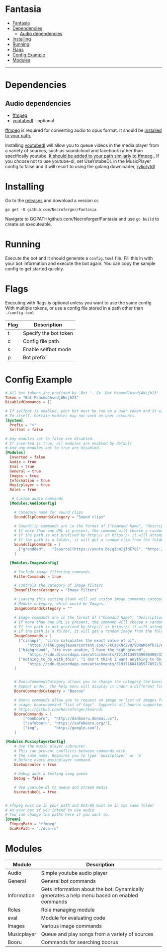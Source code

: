 

# Fantasia
<!-- TOC -->

- [Fantasia](#fantasia)
- [Dependencies](#dependencies)
    - [Audio dependencies](#audio-dependencies)
- [Installing](#installing)
- [Running](#running)
- [Flags](#flags)
- [Config Example](#config-example)
- [Modules](#modules)

<!-- /TOC -->

______________
# Dependencies
## Audio dependencies
* [ffmpeg](https://ffmpeg.org/)
* [youtubedl](https://rg3.github.io/youtube-dl/) - optional

[ffmpeg](https://ffmpeg.org/) is required for converting audio to opus format. It should be [installed to your path.](http://www.wikihow.com/Install-FFmpeg-on-Windows)

Installing [youtubedl](https://rg3.github.io/youtube-dl/) will allow you to queue videos in the media player from a variety of sources, such as soundcloud and facebook rather than specifically youtube. [It should be added to your path similarly to ffmpeg.](http://www.wikihow.com/Install-YouTube-DL.py-to-Download-YouTube-Videos-to-Your-PC). If you choose not to use youtube-dl, set UseYotubeDL in the MusicPlayer config to false and it will resort to using the golang downloader, [rylio/ytdl](https://github.com/rylio/ytdl)

# Installing
Go to the [releases](https://github.com/Necroforger/Fantasia/releases) and download a version or.

`go get -U github.com/Necroforger/Fantasia`

Navigate to GOPATH/github.com/Necroforger/Fantasia and use `go build` to create an executeable.

# Running
Execute the bot and it should generate a `config.toml` file. Fill this in with your bot information and execute the bot again. You can copy the sample config to get started quickly.

# Flags

Executing with flags is optional unless you want to use the same config
With multiple tokens, or use a config file stored in a path other than `./config.toml`

| Flag | Description           |
|------|-----------------------|
| t    | Specify the bot token |
| c    | Config file path      |
| s    | Enable selfbot mode   |
| p    | Bot prefix            |


# Config Example

```toml
# All bot tokens are prefixed by 'Bot '. Ex 'Bot MsasmdJAsndjANsjh23'
Token = "Bot MsasmdJAsndjANsjh23"
DisabledCommands = []

# If selfbot is enabled, your bot must be run on a user token and it will only respond
# To itself. Certain modules may not work on user accounts.
[System]
  Prefix = ">"
  Selfbot = false

# Any modules set to false are disabled.
# If inverted is true, all modules are enabled by default
# And any modules set to true are disabled.
[Modules]
  Inverted = false
  Audio = true
  Eval = true
  General = true
  Images = true
  Information = true
  Musicplayer = true
  Roles = true

   # Custom audio commands
  [Modules.AudioConfig]

    # Category name for sound clips
    SoundClipCommandsCategory = "Sound clips"

    # Soundclip commands are in the format of ["Command Name", "Description", "url", "url"...]
    # If more than one URL is present, the command will choose a random one from the list.>
    # If the path is not prefixed by http:// or https:// it will attempt to get the clip from the file system.
    # If the path is a folder, it will get a random clip from the folder.
    SoundclipCommands = [
      ["granddad",   "[source](https://youtu.be/gIcmIjfdE78)", "https://youtu.be/gIcmIjfdE78"]
    ]

  [Modules.ImagesConfig]

    # Include image filtering commands
    FilterCommands = true

    # Controls the category of image filters
    ImageFiltersCategory = "Image filters"

    # Leaving this setting blank will set custom image commands category to the default
    # Module category, which would be Images.
    ImageCommandsCategory = ""

    # Image commands are in the format of ["Command Name", "Description", "url", "url"...]
    # If more than one URL is present, the command will choose a random one from the list.
    # If the path is not prefixed by http:// or https:// it will attempt to get the image from the file system.
    # If the path is a folder, it will get a random image from the folder.
    ImageCommands = [
      ["cirnopi", "cirno calculates the exact value of pi", 
          "https://lh6.googleusercontent.com/-7kCspKNcZvU/VQRWMo4fb7I/AAAAAAAABIg/fwBfrgrCcx0/w800-h800/cirno_PI.jpg"],
      ["highground", "its over anakin, I have the high ground",
          'https://cdn.discordapp.com/attachments/221341345539686400/321496580362338304/Icantevendrawastickfiguresoidont_25dec9985c1399cf20e3bd064a7a8571.jpg'],
      ["nothing_to_do_with_this", "I don't think I want anything to do with this",
          "https://cdn.discordapp.com/attachments/319171684105977857/321117932002476033/FAqSXDJ.png"],
    ]


    # BooruCommandsCategory allows you to change the category the booru commands
    # Appear under. The help menu will display it under a different field.
    BooruCommandsCategory = "Boorus"

    # Booru commands allow you to request an image or list of images from a booru.
    # usage: boorucommand "list of tags". Supports all boorus supported by
    # https://github.com/Necroforger/boorudl
    BooruCommands = [
        ["danbooru",  "http://danbooru.donmai.us"],
        ["safebooru", "https://safebooru.org/"],
        ["img",       "http://google.com"],
    ]

[Modules.MusicplayerConfig]
    # Use the music player subrouter.
    # This can prevent conflicts between commands with
    # The same name. Requires you to type `musicplayer` or `m`
    # Before every musicplayer command.
    UseSubrouter = true

    # Debug adds a testing song queue
    Debug = false

    # Use youtube-dl to queue and stream media
    UseYoutubeDL = true


# Ffmpeg must be in your path and DCA-RS must be in the same folder
# As your bot if you intend to use audio
# You can change the paths here if you want to.
[Dream]
  FfmpegPath = "ffmpeg"
  DcaRsPath = "./dca-rs"
```


# Modules

| Module      | Description                                                                                 |
|-------------|---------------------------------------------------------------------------------------------|
| Audio       | Simple youtube audio player                                                                 |
| General     | General bot commands                                                                        |
| Information | Gets information about the bot. Dynamically generates a help menu based on enabled commands |
| Roles       | Role managing module                                                                        |
| eval        | Module for evaluating code                                                                  |
| Images      | Various image commands                                                                      |
| Musicplayer | Queue and play songs from a variety of sources                                              |
| Booru       | Commands for searching boorus                                                               |